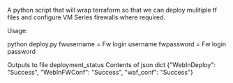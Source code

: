 
A python script that will wrap terraform so that we can deploy mulitiple tf files and configure VM Series firewalls where required.

Usage:

python deploy.py <fwusername> <fwpassword>
  fwusername = Fw login username
  fwpassword = Fw login password

Outputs to file deployment_status
Contents of json dict
{"WebInDeploy": "Success", "WebInFWConf": "Success", "waf_conf": "Success"}
